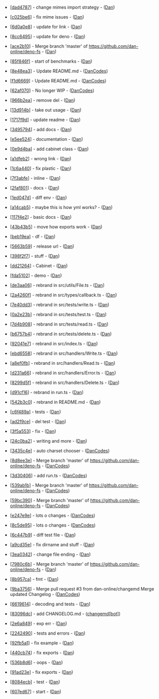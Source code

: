 

- [[dad4787](https://github.com/dan-online/cabinet/commit/dad478784c940c701471b0d8cd3ab341a8a119ea)] - change mimes import strategy - ([Dan](Dan))

- [[c025be6](https://github.com/dan-online/cabinet/commit/c025be693038b1afa97bfb3491b363c7ae026788)] - fix mime issues - ([Dan](Dan))

- [[6d0a0e8](https://github.com/dan-online/cabinet/commit/6d0a0e8b064e43ad2ed01f5f35ee68bdfe3b2106)] - update for link - ([Dan](Dan))

- [[8cc6495](https://github.com/dan-online/cabinet/commit/8cc6495f8e3904f01f81480f36a33112d4668abe)] - update for deno - ([Dan](Dan))


- [[ace2b10](https://github.com/dan-online/cabinet/commit/ace2b1009ccd17d6e17ed44642c8c615f36f7f45)] - Merge branch 'master' of https://github.com/dan-online/deno-fs - ([Dan](Dan))

- [[85f846f](https://github.com/dan-online/cabinet/commit/85f846fab00f3c5e5abf64ed6b94e71576a9be31)] - start of benchmarks - ([Dan](Dan))

- [[8e48ea3](https://github.com/dan-online/cabinet/commit/8e48ea3c7951910ac85f5aca5185a95d972ad3a6)] - Update README.md - ([DanCodes](DanCodes))

- [[f1d6669](https://github.com/dan-online/cabinet/commit/f1d666931fce9278ab2492ae5140c99d17d85819)] - Update README.md - ([DanCodes](DanCodes))

- [[62af070](https://github.com/dan-online/cabinet/commit/62af070a48246642eb5c21b631d76529acbd2ee5)] - No longer WIP - ([DanCodes](DanCodes))


- [[966b2ea](https://github.com/dan-online/cabinet/commit/966b2eac020c9b967506385f6791af33a9ec238d)] - remove del - ([Dan](Dan))

- [[13d914b](https://github.com/dan-online/cabinet/commit/13d914b248c9229aa48f81e256f239eb4d4fdfc4)] - take out usage - ([Dan](Dan))

- [[1717f9d](https://github.com/dan-online/cabinet/commit/1717f9dff51f8b99be13707837e035dc9ee55254)] - update readme - ([Dan](Dan))

- [[3495794](https://github.com/dan-online/cabinet/commit/34957941f2b78e90490b2b0445f6f3d7386fb6eb)] - add docs - ([Dan](Dan))

- [[e5ee524](https://github.com/dan-online/cabinet/commit/e5ee524d85cf61cc01a3a296604430a0020141b9)] - documentation - ([Dan](Dan))

- [[0e9d4ba](https://github.com/dan-online/cabinet/commit/0e9d4bae7e016178b621e99125e1953b73fa9183)] - add cabinet class - ([Dan](Dan))

- [[a1dfeb2](https://github.com/dan-online/cabinet/commit/a1dfeb2f44f28c95083656ccefcb9a735854631e)] - wrong link - ([Dan](Dan))

- [[1c6a440](https://github.com/dan-online/cabinet/commit/1c6a440e26114ae78c1f56fc46551e1ec8f97c19)] - fix plastic - ([Dan](Dan))

- [[7f3abfe](https://github.com/dan-online/cabinet/commit/7f3abfe1448f6d7cc4627ac1fd97b296e1aee744)] - inline - ([Dan](Dan))

- [[2faf801](https://github.com/dan-online/cabinet/commit/2faf8019be0fb18faa639c5ccba96348370798d3)] - docs - ([Dan](Dan))


- [[1ed047d](https://github.com/dan-online/cabinet/commit/1ed047d9a0c39d4dd96b709a64b602b6afede549)] - diff env - ([Dan](Dan))

- [[a14cab5](https://github.com/dan-online/cabinet/commit/a14cab5072fbdebc9772d15cbcfd807d6fb49360)] - maybe this is how yml works? - ([Dan](Dan))

- [[117f4e2](https://github.com/dan-online/cabinet/commit/117f4e2145bc0d691a3266ab095ebb21c2b4a04f)] - basic docs - ([Dan](Dan))

- [[43b43b5](https://github.com/dan-online/cabinet/commit/43b43b507f3763fcc96a064ec119e04f11f1c963)] - move how exports work - ([Dan](Dan))

- [[beb19ea](https://github.com/dan-online/cabinet/commit/beb19eaa4b358547673c097fc0f89a3776c8ace2)] - df - ([Dan](Dan))

- [[5663b59](https://github.com/dan-online/cabinet/commit/5663b59f56803d6fb7f789eb518c245a346d477e)] - release url - ([Dan](Dan))

- [[398f2f7](https://github.com/dan-online/cabinet/commit/398f2f7ba267d6d96bc1573801a35341c150630f)] - stuff - ([Dan](Dan))

- [[dd21264](https://github.com/dan-online/cabinet/commit/dd21264c3547f672fe63ebfce251412c1e420b41)] - Cabinet - ([Dan](Dan))

- [[fda5102](https://github.com/dan-online/cabinet/commit/fda51029329c1243f687d41a8966970e9d9b9a2e)] - demo - ([Dan](Dan))

- [[de3aa06](https://github.com/dan-online/cabinet/commit/de3aa060cdb0c96accb403da8d05ec3252cef96c)] - rebrand in src/utils/File.ts - ([Dan](Dan))

- [[2a4260f](https://github.com/dan-online/cabinet/commit/2a4260fcebe9d5c5f6851ba6f85867731434ce02)] - rebrand in src/types/callback.ts - ([Dan](Dan))

- [[7e40dd3](https://github.com/dan-online/cabinet/commit/7e40dd387af3076206e8b55fd3ba28b99730ac0b)] - rebrand in src/tests/write.ts - ([Dan](Dan))

- [[0a2e23b](https://github.com/dan-online/cabinet/commit/0a2e23b5330809856fef66c285c490bf4c2895c9)] - rebrand in src/tests/test.ts - ([Dan](Dan))

- [[7d4b908](https://github.com/dan-online/cabinet/commit/7d4b908d7c34ab012072bd7fb75678f295828a8e)] - rebrand in src/tests/read.ts - ([Dan](Dan))

- [[b6757b4](https://github.com/dan-online/cabinet/commit/b6757b4658e1a3adbb88734e83eeeda60919723b)] - rebrand in src/tests/delete.ts - ([Dan](Dan))

- [[92041e7](https://github.com/dan-online/cabinet/commit/92041e7273c2410d2862c3b3fc1588056b731914)] - rebrand in src/index.ts - ([Dan](Dan))

- [[ebd6558](https://github.com/dan-online/cabinet/commit/ebd655876453a61ef2d3680fe23ddfc7559e4b4d)] - rebrand in src/handlers/Write.ts - ([Dan](Dan))

- [[a8ef0fb](https://github.com/dan-online/cabinet/commit/a8ef0fb023eafab013d9feb3bc661c62c40b58d3)] - rebrand in src/handlers/Read.ts - ([Dan](Dan))

- [[d231a66](https://github.com/dan-online/cabinet/commit/d231a6603650df12df845c8f12f6e51e0c2031fc)] - rebrand in src/handlers/Error.ts - ([Dan](Dan))

- [[8299d5f](https://github.com/dan-online/cabinet/commit/8299d5f5f7b674a197f1829210027fc6a74b5587)] - rebrand in src/handlers/Delete.ts - ([Dan](Dan))

- [[d91cf16](https://github.com/dan-online/cabinet/commit/d91cf16df8050f8cb61b054205bb55fb1bcd0327)] - rebrand in run.ts - ([Dan](Dan))

- [[542b3c0](https://github.com/dan-online/cabinet/commit/542b3c08b3062f3a0ed1cdbc90aef11e62a6c23a)] - rebrand in README.md - ([Dan](Dan))

- [[c6f489a](https://github.com/dan-online/cabinet/commit/c6f489a835700ed9d5ad42bf0b68debd5bc60d48)] - tests - ([Dan](Dan))

- [[ad2f9ce](https://github.com/dan-online/cabinet/commit/ad2f9ce47825b4c1444c325184571ef6ad498f20)] - del test - ([Dan](Dan))

- [[3f5a553](https://github.com/dan-online/cabinet/commit/3f5a5536b0652c12bfa5c52d57ea888809ab606d)] - fix - ([Dan](Dan))


- [[24c0ba2](https://github.com/dan-online/cabinet/commit/24c0ba20e2a0ee9bddb2fed4ea8f713ec2d1a373)] - writing and more - ([Dan](Dan))


- [[3435c4e](https://github.com/dan-online/cabinet/commit/3435c4e1eb11de7bde82581c9d81ae45055bed2a)] - auto charset chooser - ([DanCodes](DanCodes))

- [[8d8ee3e](https://github.com/dan-online/cabinet/commit/8d8ee3ef419b8279e06f1a98688ad437767a776c)] - Merge branch 'master' of https://github.com/dan-online/deno-fs - ([DanCodes](DanCodes))

- [[3d30406](https://github.com/dan-online/cabinet/commit/3d3040690584d10806172a0d2cf782fc69f0d185)] - add run.ts - ([DanCodes](DanCodes))

- [[539ab1b](https://github.com/dan-online/cabinet/commit/539ab1b556fe13c10c11a90da60ffb54d56ee036)] - Merge branch 'master' of https://github.com/dan-online/deno-fs - ([DanCodes](DanCodes))

- [[59bc390](https://github.com/dan-online/cabinet/commit/59bc390ccb82c44c0e9bfac7bb0c368954832e38)] - Merge branch 'master' of https://github.com/dan-online/deno-fs - ([DanCodes](DanCodes))

- [[e247e9e](https://github.com/dan-online/cabinet/commit/e247e9e60b5f3f304eb012ac46dfbbba27b6bc1e)] - lots o changes - ([DanCodes](DanCodes))

- [[8c5de95](https://github.com/dan-online/cabinet/commit/8c5de95f5d1d63442b4d15e3cc89a6ab681d53c3)] - lots o changes - ([DanCodes](DanCodes))


- [[6c447b9](https://github.com/dan-online/cabinet/commit/6c447b949aee6a416c64d217579b09ccef3d552b)] - diff test file - ([Dan](Dan))

- [[a9cd35e](https://github.com/dan-online/cabinet/commit/a9cd35e3c0ada9d77d6984dd7906eaffc3cd147d)] - fix dirname and stuff - ([Dan](Dan))

- [[3ea0342](https://github.com/dan-online/cabinet/commit/3ea0342738bf9d3885b78792e76f3698b088d475)] - change file ending - ([Dan](Dan))

- [[7980c6b](https://github.com/dan-online/cabinet/commit/7980c6b449b0723cf61057d5a7485633d2a84b24)] - Merge branch 'master' of https://github.com/dan-online/deno-fs - ([Dan](Dan))

- [[8b957ca](https://github.com/dan-online/cabinet/commit/8b957cae8aec26a2db62efb163f3d375089ebe6e)] - fmt - ([Dan](Dan))

- [[9ba3756](https://github.com/dan-online/cabinet/commit/9ba37564b75c8a4ce26026797c5e3d024f828c5b)] - Merge pull request #3 from dan-online/changemd  Merge updated Changelog - ([DanCodes](DanCodes))

- [[6619614](https://github.com/dan-online/cabinet/commit/661961419e299c1ac2787f7ed23eb30646d33a7c)] - decoding and tests - ([Dan](Dan))

- [[83096dc](https://github.com/dan-online/cabinet/commit/83096dc0c60c9071338f943b9dbee0a0bad715b0)] - add CHANGELOG.md - ([changemd[bot]](changemd[bot]))

- [[2e6a849](https://github.com/dan-online/cabinet/commit/2e6a849bac5a1c96406fee78de1a6c0534933671)] - exp err - ([Dan](Dan))

- [[2242490](https://github.com/dan-online/cabinet/commit/224249070ea5c07170d99ab93247c8963933c058)] - tests and errors - ([Dan](Dan))


- [[92fb5a1](https://github.com/dan-online/cabinet/commit/92fb5a11e332a0b22d85314458ec59d0f1aaced7)] - fix example - ([Dan](Dan))

- [[440cb74](https://github.com/dan-online/cabinet/commit/440cb7467999e59abcd2c8f9787ad331d1ad584e)] - fix exports - ([Dan](Dan))

- [[536b8d6](https://github.com/dan-online/cabinet/commit/536b8d6c474aeccedb221aaf97b5ed6b34330b8b)] - oops - ([Dan](Dan))

- [[91ad23e](https://github.com/dan-online/cabinet/commit/91ad23e684ed60ae544100c61424411b2cd916a7)] - fix exports - ([Dan](Dan))

- [[8084ecb](https://github.com/dan-online/cabinet/commit/8084ecb0ea554b147bcf8d3f3e6b9bdd0fc249da)] - test - ([Dan](Dan))

- [[607ed67](https://github.com/dan-online/cabinet/commit/607ed67fc3a8e7b56b2ed776c00d9be83f871479)] - start - ([Dan](Dan))